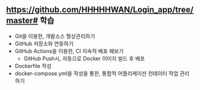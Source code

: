 https://github.com/HHHHHWAN/Login_app/tree/master# 학습
---
- Git을 이용한, 개발소스 형상관리하기
- GitHub 저장소와 연동하기
- GitHub Actions을 이용한, CI 지속적 배포 해보기
  - GitHub Push시, 자동으로 Docker 이미지 빌드 후 배포
- Dockerfile 작성
- docker-compose.yml을 작성을 통한, 통합적 어플리케이션 컨테이터 작업 관리하기
  
